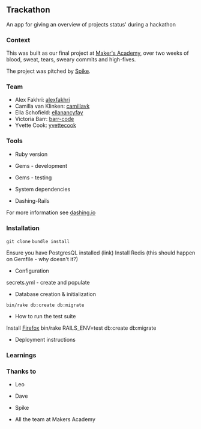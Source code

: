 ## Trackathon
An app for giving an overview of projects status' during a hackathon


### Context
This was built as our final project at [Maker's Academy](www.makersacademy.com), over two weeks of blood, sweat, tears, sweary commits and high-fives.

The project was pitched by [Spike](https://github.com/spike01).


### Team

* Alex Fakhri: [alexfakhri](https://github.com/alexfakhri)
* Camilla van Klinken: [camillavk](https://github.com/camillavk)
* Ella Schofield: [ellanancyfay](https://github.com/EllaNancyFay)
* Victoria Barr: [barr-code](https://github.com/barr-code)
* Yvette Cook: [yvettecook](https://github.com/yvettecook)

### Tools

* Ruby version
* Gems - development
* Gems - testing
* System dependencies

* Dashing-Rails

For more information see [dashing.io](http://dashing.io/)


### Installation

`git clone`
`bundle install`

Ensure you have PostgresQL installed (link)
Install Redis (this should happen on Gemfile - why doesn't it?)

* Configuration

secrets.yml - create and populate

* Database creation & initialization

`bin/rake db:create db:migrate`



* How to run the test suite


Install [Firefox](https://www.mozilla.org/en-GB/firefox/new/)
bin/rake RAILS_ENV=test db:create db:migrate

* Deployment instructions




### Learnings



### Thanks to

* Leo
* Dave
* Spike

* All the team at Makers Academy
